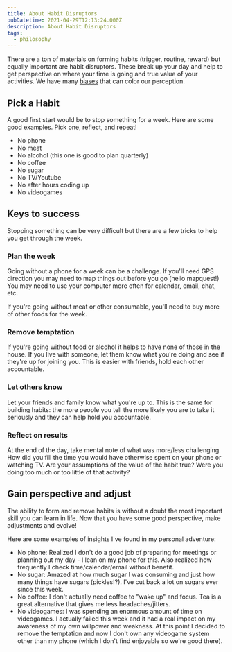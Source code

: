 ```yaml
---
title: About Habit Disruptors
pubDatetime: 2021-04-29T12:13:24.000Z
description: About Habit Disruptors
tags:
  - philosophy
---
```


There are a ton of materials on forming habits (trigger, routine, reward) but
equally important are habit disruptors. These break up your day and help to get
perspective on where your time is going and true value of your activities. We
have many [biases](https://yourbias.is/) that can color our perception.

## Pick a Habit

A good first start would be to stop something for a week. Here are some good examples. Pick one, reflect, and repeat!

- No phone
- No meat
- No alcohol (this one is good to plan quarterly)
- No coffee
- No sugar
- No TV/Youtube
- No after hours coding up
- No videogames

## Keys to success

Stopping something can be very difficult but there are a few tricks to help you get through the week.

### Plan the week

Going without a phone for a week can be a challenge. If you'll need GPS direction you may need to map things out before you go (hello mapquest!) You may need to use your computer more often for calendar, email, chat, etc.

If you're going without meat or other consumable, you'll need to buy more of other foods for the week.

### Remove temptation

If you're going without food or alcohol it helps to have none of those in the house. If you live with someone, let them know what you're doing and see if they're up for joining you. This is easier with friends, hold each other accountable.

### Let others know

Let your friends and family know what you're up to. This is the same for building habits: the more people you tell the more likely you are to take it seriously and they can help hold you accountable.

### Reflect on results

At the end of the day, take mental note of what was more/less challenging. How did you fill the time you would have otherwise spent on your phone or watching TV. Are your assumptions of the value of the habit true? Were you doing too much or too little of that activity?

## Gain perspective and adjust

The ability to form and remove habits is without a doubt the most important skill you can learn in life. Now that you have some good perspective, make adjustments and evolve!

Here are some examples of insights I've found in my personal adventure:

- No phone: Realized I don't do a good job of preparing for meetings or planning out my day - I lean on my phone for this. Also realized how frequently I check time/calendar/email without benefit.
- No sugar: Amazed at how much sugar I was consuming and just how many things have sugars (pickles!?). I've cut back a lot on sugars ever since this week.
- No coffee: I don't actually need coffee to "wake up" and focus. Tea is a great alternative that gives me less headaches/jitters.
- No videogames: I was spending an enormous amount of time on videogames. I actually failed this week and it had a real impact on my awareness of my own willpower and weakness. At this point I decided to remove the temptation and now I don't own any videogame system other than my phone (which I don't find enjoyable so we're good there).

